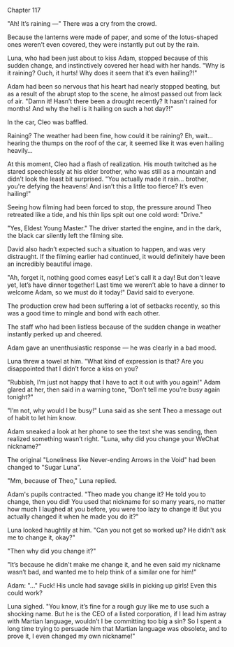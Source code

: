 Chapter 117

"Ah! It’s raining —" There was a cry from the crowd.


Because the lanterns were made of paper, and some of the lotus-shaped ones weren’t even covered, they were instantly put out by the rain.


Luna, who had been just about to kiss Adam, stopped because of this sudden change, and instinctively covered her head with her hands. "Why is it raining? Ouch, it hurts! Why does it seem that it’s even hailing?!"


Adam had been so nervous that his heart had nearly stopped beating, but as a result of the abrupt stop to the scene, he almost passed out from lack of air. "Damn it! Hasn’t there been a drought recently? It hasn't rained for months! And why the hell is it hailing on such a hot day?!"


In the car, Cleo was baffled.


Raining? The weather had been fine, how could it be raining? Eh, wait… hearing the thumps on the roof of the car, it seemed like it was even hailing heavily…


At this moment, Cleo had a flash of realization. His mouth twitched as he stared speechlessly at his elder brother, who was still as a mountain and didn’t look the least bit surprised. "You actually made it rain… brother, you're defying the heavens! And isn’t this a little too fierce? It’s even hailing!"


Seeing how filming had been forced to stop, the pressure around Theo retreated like a tide, and his thin lips spit out one cold word: "Drive."


"Yes, Eldest Young Master." The driver started the engine, and in the dark, the black car silently left the filming site.


David also hadn’t expected such a situation to happen, and was very distraught. If the filming earlier had continued, it would definitely have been an incredibly beautiful image.


"Ah, forget it, nothing good comes easy! Let's call it a day! But don't leave yet, let’s have dinner together! Last time we weren’t able to have a dinner to welcome Adam, so we must do it today!" David said to everyone.


The production crew had been suffering a lot of setbacks recently, so this was a good time to mingle and bond with each other.


The staff who had been listless because of the sudden change in weather instantly perked up and cheered.


Adam gave an unenthusiastic response — he was clearly in a bad mood.


Luna threw a towel at him. "What kind of expression is that? Are you disappointed that I didn’t force a kiss on you?


"Rubbish, I’m just not happy that I have to act it out with you again!" Adam glared at her, then said in a warning tone, "Don’t tell me you’re busy again tonight?"


"I’m not, why would I be busy!" Luna said as she sent Theo a message out of habit to let him know.


Adam sneaked a look at her phone to see the text she was sending, then realized something wasn’t right. "Luna, why did you change your WeChat nickname?"


The original "Loneliness like Never-ending Arrows in the Void" had been changed to "Sugar Luna".


"Mm, because of Theo," Luna replied.


Adam's pupils contracted. "Theo made you change it? He told you to change, then you did! You used that nickname for so many years, no matter how much I laughed at you before, you were too lazy to change it! But you actually changed it when he made you do it?"


Luna looked haughtily at him. "Can you not get so worked up? He didn't ask me to change it, okay?"


"Then why did you change it?"


"It’s because he didn't make me change it, and he even said my nickname wasn’t bad, and wanted me to help think of a similar one for him!"


Adam: "…" Fuck! His uncle had savage skills in picking up girls! Even this could work?


Luna sighed. "You know, it’s fine for a rough guy like me to use such a shocking name. But he is the CEO of a listed corporation, if I lead him astray with Martian language, wouldn’t I be committing too big a sin? So I spent a long time trying to persuade him that Martian language was obsolete, and to prove it, I even changed my own nickname!"


